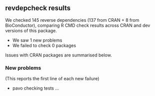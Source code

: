 ## revdepcheck results

We checked 145 reverse dependencies (137 from CRAN + 8 from BioConductor), comparing R CMD check results across CRAN and dev versions of this package.

 * We saw 1 new problems
 * We failed to check 0 packages

Issues with CRAN packages are summarised below.

### New problems
(This reports the first line of each new failure)

* pavo
  checking tests ...


